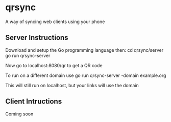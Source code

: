 # qrsync
A way of syncing web clients using your phone

## Server Instructions
Download and setup the Go programming language then:
cd qrsync/server
go run qrsync-server

Now go to localhost:8080/qr to get a QR code

To run on a different domain use
go run qrsync-server -domain example.org

This will still run on localhost, but your links will use the domain

## Client Intructions
Coming soon